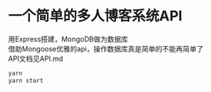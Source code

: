 # 一个简单的多人博客系统API

用Express搭建，MongoDB做为数据库  
借助Mongoose优雅的api，操作数据库真是简单的不能再简单了  
API文档见API.md

```sh
yarn
yarn start 
```